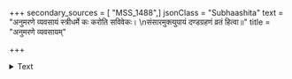 +++
secondary_sources = [ "MSS_1488",]
jsonClass = "Subhaashita"
text = "अनुमरणे व्यवसायं स्त्रीधर्मे कः करोति सविवेकः।  \nसंसारमुक्त्युपायं दण्डग्रहणं व्रतं हित्वा॥"
title = "अनुमरणे व्यवसायम्"

+++

<details><summary>Text</summary>

अनुमरणे व्यवसायं स्त्रीधर्मे कः करोति सविवेकः।  
संसारमुक्त्युपायं दण्डग्रहणं व्रतं हित्वा॥
</details>
